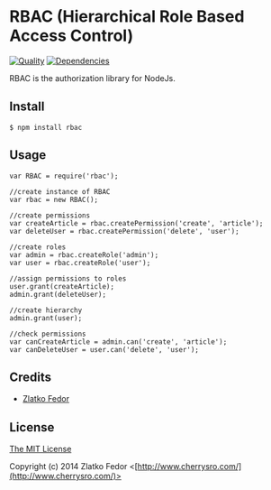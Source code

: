 # RBAC (Hierarchical Role Based Access Control)

[![Quality](https://codeclimate.com/github/seeden/rbac.png)](https://codeclimate.com/github/seeden/rbac/badges)
[![Dependencies](https://david-dm.org/seeden/rbac.png)](https://david-dm.org/seeden/rbac)

RBAC is the authorization library for NodeJs. 


## Install

    $ npm install rbac


## Usage

    var RBAC = require('rbac');

    //create instance of RBAC
    var rbac = new RBAC();

    //create permissions
    var createArticle = rbac.createPermission('create', 'article');
    var deleteUser = rbac.createPermission('delete', 'user');

    //create roles
    var admin = rbac.createRole('admin');
    var user = rbac.createRole('user');

    //assign permissions to roles
    user.grant(createArticle);
    admin.grant(deleteUser);
    
    //create hierarchy
    admin.grant(user);

    //check permissions
    var canCreateArticle = admin.can('create', 'article');
    var canDeleteUser = user.can('delete', 'user');

    
## Credits

  - [Zlatko Fedor](http://github.com/seeden)

## License

[The MIT License](http://opensource.org/licenses/MIT)

Copyright (c) 2014 Zlatko Fedor <[http://www.cherrysro.com/](http://www.cherrysro.com/)>